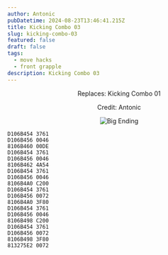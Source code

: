 ```yaml
---
author: Antonic
pubDatetime: 2024-08-23T13:46:41.215Z
title: Kicking Combo 03
slug: kicking-combo-03
featured: false
draft: false
tags:
  - move hacks
  - front grapple
description: Kicking Combo 03
---
```

<center>
Replaces: Kicking Combo 01 <p>
Credit: Antonic

![Big Ending](@assets/images/gifs/kicking-combo-03.gif)
</center>

```text
D106B454 3761
D106B456 0046
8106B460 00DE
D106B454 3761
D106B456 0046
8106B462 4A54
D106B454 3761
D106B456 0046
8106B4A0 C200
D106B454 3761
D106B456 0072
8106B4A0 3F80
D106B454 3761
D106B456 0046
8106B498 C200
D106B454 3761
D106B456 0072
8106B498 3F80
813275E2 0072
```
